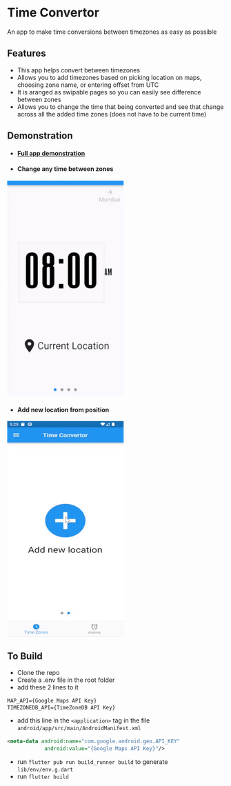 # Time Convertor

An app to make time conversions between timezones as easy as possible

## Features
- This app helps convert between timezones
- Allows you to add timezones based on picking location on maps, choosing zone name, or entering offset from UTC
- It is aranged as swipable pages so you can easily see difference between zones
- Allows you to change the time that being converted and see that change across all the added time zones (does not have to be current time)

## Demonstration
- #### [Full app demonstration](https://youtu.be/x7BcaOTMKVU)
- #### Change any time between zones
![](assets/change_between_zones_example.gif)  

- #### Add new location from position
![](assets/add_location_example.gif)

## To Build
- Clone the repo
- Create a .env file in the root folder
- add these 2 lines to it 
```
MAP_API={Google Maps API Key}
TIMEZONEDB_API={TimeZoneDB API Key}
```
- add this line in the `<application>` tag in the file `android/app/src/main/AndroidManifest.xml`
```xml
<meta-data android:name="com.google.android.geo.API_KEY"
            android:value="{Google Maps API Key}"/>
```
- run `flutter pub run build_runner build` to generate `lib/env/env.g.dart`
- run `flutter build`
